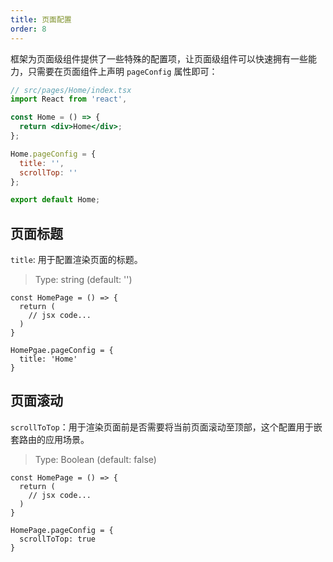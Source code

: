 ```yaml
---
title: 页面配置
order: 8
---
```


框架为页面级组件提供了一些特殊的配置项，让页面级组件可以快速拥有一些能力，只需要在页面组件上声明 `pageConfig` 属性即可：

```jsx
// src/pages/Home/index.tsx
import React from 'react',

const Home = () => {
  return <div>Home</div>;
};

Home.pageConfig = {
  title: '',
  scrollTop: ''
};

export default Home;
```

## 页面标题

`title`: 用于配置渲染页面的标题。

> Type: string (default: '')

```tsx
const HomePage = () => {
  return (
    // jsx code...
  )
}

HomePgae.pageConfig = {
  title: 'Home'
}
```

## 页面滚动

`scrollToTop`：用于渲染页面前是否需要将当前页面滚动至顶部，这个配置用于嵌套路由的应用场景。

> Type: Boolean (default: false)

```tsx
const HomePage = () => {
  return (
    // jsx code...
  )
}

HomePage.pageConfig = {
  scrollToTop: true
}
```

